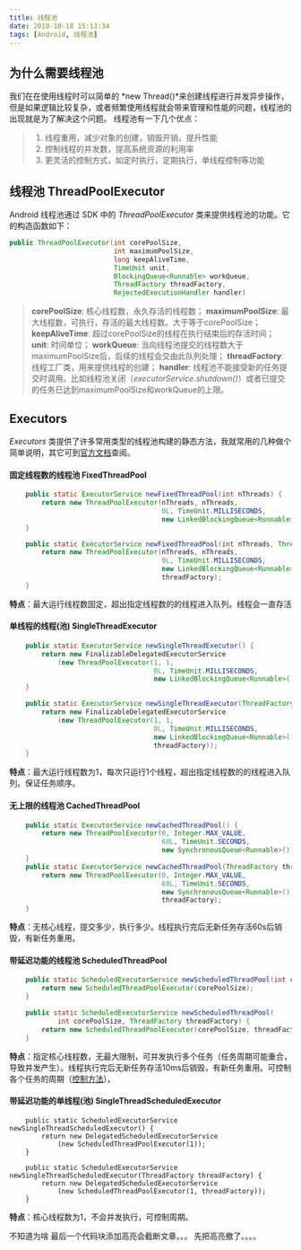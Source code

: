 ```yaml
---
title: 线程池
date: 2018-10-18 15:13:34
tags: [Android, 线程池]
---
```


## 为什么需要线程池

我们在在使用线程时可以简单的 *new Thread()*来创建线程进行并发异步操作，但是如果逻辑比较复杂，或者频繁使用线程就会带来管理和性能的问题，线程池的出现就是为了解决这个问题。
线程池有一下几个优点：
> 1. 线程重用，减少对象的创建，销毁开销，提升性能
> 2. 控制线程的并发数，提高系统资源的利用率
> 3. 更灵活的控制方式，如定时执行，定期执行，单线程控制等功能

## 线程池 ThreadPoolExecutor

Android 线程池通过 SDK 中的 *ThreadPoolExecutor* 类来提供线程池的功能。它的构造函数如下：

```Java
public ThreadPoolExecutor(int corePoolSize,
                          int maximumPoolSize,
                          long keepAliveTime,
                          TimeUnit unit,
                          BlockingQueue<Runnable> workQueue,
                          ThreadFactory threadFactory,
                          RejectedExecutionHandler handler)
```
> __corePoolSize__: 核心线程数，永久存活的线程数；
> __maximumPoolSize__: 最大线程数，可执行，存活的最大线程数。大于等于corePoolSize；
> __keepAliveTime__: 超过corePoolSize的线程在执行结束后的存活时间；
> __unit__: 时间单位；
> __workQueue__: 当向线程池提交的线程数大于maximumPoolSize后，后续的线程会交由此队列处理；
> __threadFactory__: 线程工厂类，用来提供线程的创建；
> __handler__: 线程池不能接受新的任务提交时调用。比如线程池关闭（*executorService.shutdown()*）或者已提交的任务已达到maximumPoolSize和workQueue的上限。

## Executors

*Executors* 类提供了许多常用类型的线程池构建的静态方法，我就常用的几种做个简单说明，其它可到[官方文档](https://developer.android.com/reference/java/util/concurrent/Executors)查阅。

#### 固定线程数的线程池 FixedThreadPool

```Java
    public static ExecutorService newFixedThreadPool(int nThreads) {
        return new ThreadPoolExecutor(nThreads, nThreads,
                                      0L, TimeUnit.MILLISECONDS,
                                      new LinkedBlockingQueue<Runnable>());
    }

    public static ExecutorService newFixedThreadPool(int nThreads, ThreadFactory threadFactory) {
        return new ThreadPoolExecutor(nThreads, nThreads,
                                      0L, TimeUnit.MILLISECONDS,
                                      new LinkedBlockingQueue<Runnable>(),
                                      threadFactory);
    }
```
__特点__：最大运行线程数固定，超出指定线程数的的线程进入队列。线程会一直存活
#### 单线程的线程(池) SingleThreadExecutor

```Java
    public static ExecutorService newSingleThreadExecutor() {
        return new FinalizableDelegatedExecutorService
            (new ThreadPoolExecutor(1, 1,
                                    0L, TimeUnit.MILLISECONDS,
                                    new LinkedBlockingQueue<Runnable>()));
    }

    public static ExecutorService newSingleThreadExecutor(ThreadFactory threadFactory) {
        return new FinalizableDelegatedExecutorService
            (new ThreadPoolExecutor(1, 1,
                                    0L, TimeUnit.MILLISECONDS,
                                    new LinkedBlockingQueue<Runnable>(),
                                    threadFactory));
    }    
```
__特点__：最大运行线程数为1，每次只运行1个线程，超出指定线程数的的线程进入队列。保证任务顺序。

#### 无上限的线程池 CachedThreadPool

```Java
    public static ExecutorService newCachedThreadPool() {
        return new ThreadPoolExecutor(0, Integer.MAX_VALUE,
                                      60L, TimeUnit.SECONDS,
                                      new SynchronousQueue<Runnable>());
    }
    public static ExecutorService newCachedThreadPool(ThreadFactory threadFactory) {
        return new ThreadPoolExecutor(0, Integer.MAX_VALUE,
                                      60L, TimeUnit.SECONDS,
                                      new SynchronousQueue<Runnable>(),
                                      threadFactory);
    }
```
__特点__：无核心线程，提交多少，执行多少。线程执行完后无新任务存活60s后销毁，有新任务重用。

#### 带延迟功能的线程池 ScheduledThreadPool
```Java
    public static ScheduledExecutorService newScheduledThreadPool(int corePoolSize) {
        return new ScheduledThreadPoolExecutor(corePoolSize);
    }

    public static ScheduledExecutorService newScheduledThreadPool(
            int corePoolSize, ThreadFactory threadFactory) {
        return new ScheduledThreadPoolExecutor(corePoolSize, threadFactory);
    }
```
__特点__：指定核心线程数，无最大限制，可并发执行多个任务（任务周期可能重合，导致并发产生）。线程执行完后无新任务存活10ms后销毁，有新任务重用。可控制各个任务的周期（[控制方法](https://developer.android.com/reference/java/util/concurrent/ScheduledThreadPoolExecutor)）。

#### 带延迟功能的单线程(池) SingleThreadScheduledExecutor

```
    public static ScheduledExecutorService newSingleThreadScheduledExecutor() {
        return new DelegatedScheduledExecutorService
            (new ScheduledThreadPoolExecutor(1));
    }
    
    public static ScheduledExecutorService newSingleThreadScheduledExecutor(ThreadFactory threadFactory) {
        return new DelegatedScheduledExecutorService
            (new ScheduledThreadPoolExecutor(1, threadFactory));
    }
```
__特点__：核心线程数为1，不会并发执行，可控制周期。

<div class="tip">
不知道为啥 最后一个代码块添加高亮会截断文章。。。 先把高亮撤了。。。。
<div>
